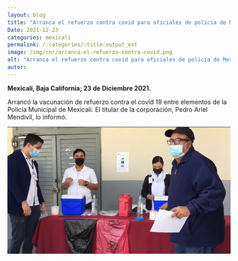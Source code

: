```yaml
---
layout: blog
title: "Arranca el refuerzo contra covid para oficiales de policía de Mexicali"
Date: 2021-12-23
categories: mexicali
permalink: /:categories/:title:output_ext
image: /img/cnr/arranca-el-refuerzo-contra-covid.png
alt: "Arranca el refuerzo contra covid para oficiales de policía de Mexicali"
autor:
---
```


**Mexicali, Baja California; 23 de Diciembre 2021.** 

Arrancó la vacunación de refuerzo contra el covid 19 entre elementos de la Policía Municipal de Mexicali. El titular de la corporación, Pedro Ariel Mendivil, lo informó.

<div id="carouselExampleSlidesOnly" class="carousel slide" data-ride="carousel">
  <div class="carousel-inner">
    <div class="carousel-item active">
       <img class="d-block w-100" src="/img/cnr/arranca-el-refuerzo-contra-covid.png" loading="lazy"  alt="Arranca el refuerzo contra covid para oficiales de policía de Mexicali">
    </div>
  </div>
</div>